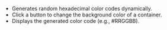 <ul>
  <li>Generates random hexadecimal color codes dynamically.</li>
  <li>Click a button to change the background color of a container.</li>
  <li>Displays the generated color code (e.g., #RRGGBB).</li>
</ul>

